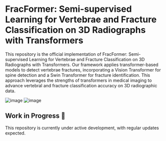 # FracFormer: Semi-supervised Learning for Vertebrae and Fracture Classification on 3D Radiographs with Transformers
This repository is the official implementation of FracFormer: Semi-supervised Learning for Vertebrae and Fracture Classification on 3D Radiographs with Transformers. Our framework applies transformer-based models to detect vertebrae fractures, incorporating a Vision Transformer for spine detection and a Swin Transformer for fracture identification. This approach leverages the strengths of transformers in medical imaging to advance vertebral and fracture classification accuracy on 3D radiographic data.


![image](https://github.com/user-attachments/assets/5a074c7a-4cea-460d-bfdb-06523ac54dc7)
![image](https://github.com/user-attachments/assets/b37d4a4f-c832-495e-ad3f-d19de4bb827a)


## Work in Progress 🚧

This repository is currently under active development, with regular updates expected.
